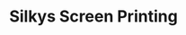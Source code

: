 ---
title: "Silkys Screen Printing"
url: /long-island-city/silkys-screen-printing/
shop: wholesale
---